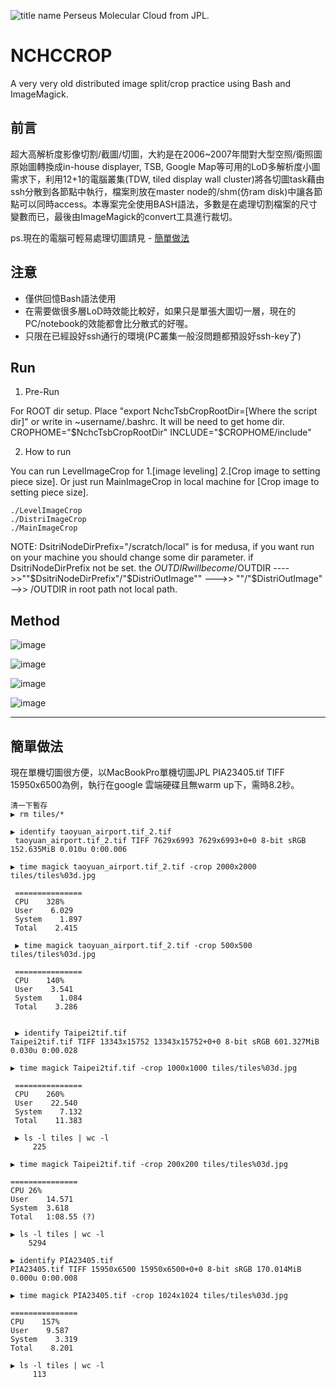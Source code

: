 ![title name](img/分割示意圖.jpg)
 Perseus Molecular Cloud from JPL. 

# NCHCCROP
A very very old distributed image split/crop practice using Bash and ImageMagick.

## 前言
超大高解析度影像切割/截圖/切圖，大約是在2006~2007年間對大型空照/衛照圖原始圖轉換成in-house displayer, TSB, Google Map等可用的LoD多解析度小圖需求下，利用12+1的電腦叢集(TDW, tiled display wall  cluster)將各切圖task藉由ssh分散到各節點中執行，檔案則放在master node的/shm(仿ram disk)中讓各節點可以同時access。本專案完全使用BASH語法，多數是在處理切割檔案的尺寸變數而已，最後由ImageMagick的convert工具進行裁切。

ps.現在的電腦可輕易處理切圖請見 - [簡單做法](#簡單做法)

## 注意
* 僅供回憶Bash語法使用
* 在需要做很多層LoD時效能比較好，如果只是單張大圖切一層，現在的PC/notebook的效能都會比分散式的好喔。
* 只限在已經設好ssh通行的環境(PC叢集一般沒問題都預設好ssh-key了)

## Run
1. Pre-Run

For ROOT dir setup. Place "export NchcTsbCropRootDir=[Where the script dir]" or write in ~username/.bashrc.
It will be need to get home dir.
CROPHOME="$NchcTsbCropRootDir"
INCLUDE="$CROPHOME/include"

2. How to run

You can run LevelImageCrop for 1.[image leveling] 2.[Crop image to setting piece size].
Or just run MainImageCrop in local machine for [Crop image to setting piece size].

	./LevelImageCrop
	./DistriImageCrop
	./MainImageCrop


NOTE:
DsitriNodeDirPrefix="/scratch/local" is for medusa, if you want run on your machine you should change some dir parameter.
if DsitriNodeDirPrefix not be set. the $OUTDIR will become /$OUTDIR
---->>""$DsitriNodeDirPrefix"/"$DistriOutImage""
--->> ""/"$DistriOutImage" -->> /OUTDIR in root path not local path.

## Method

![image](img/投影片3.jpeg)

![image](img/投影片9.jpeg)

![image](img/投影片10.jpeg)

![image](img/投影片11.jpeg)



------------------------------------------------------------------------------


## 簡單做法

現在單機切圖很方便，以MacBookPro單機切圖JPL PIA23405.tif TIFF 15950x6500為例，執行在google 雲端硬碟且無warm up下，需時8.2秒。

	清一下暫存
	▶ rm tiles/*

	▶ identify taoyuan_airport.tif_2.tif
	 taoyuan_airport.tif_2.tif TIFF 7629x6993 7629x6993+0+0 8-bit sRGB 152.635MiB 0.010u 0:00.006

	▶ time magick taoyuan_airport.tif_2.tif -crop 2000x2000 tiles/tiles%03d.jpg

	 ===============
	 CPU    328%
	 User    6.029
	 System    1.897
	 Total    2.415

	 ▶ time magick taoyuan_airport.tif_2.tif -crop 500x500 tiles/tiles%03d.jpg

	 ===============
	 CPU    140%
	 User    3.541
	 System    1.084
	 Total    3.286


	 ▶ identify Taipei2tif.tif
	Taipei2tif.tif TIFF 13343x15752 13343x15752+0+0 8-bit sRGB 601.327MiB 0.030u 0:00.028

	▶ time magick Taipei2tif.tif -crop 1000x1000 tiles/tiles%03d.jpg

	 ===============
	 CPU    260%
	 User    22.540
	 System    7.132
	 Total    11.383

	 ▶ ls -l tiles | wc -l
	     225

	▶ time magick Taipei2tif.tif -crop 200x200 tiles/tiles%03d.jpg

	===============
	CPU	26%
	User	14.571
	System	3.618
	Total	1:08.55 (?)

	▶ ls -l tiles | wc -l
	    5294

	▶ identify PIA23405.tif
	PIA23405.tif TIFF 15950x6500 15950x6500+0+0 8-bit sRGB 170.014MiB 0.000u 0:00.008 

	▶ time magick PIA23405.tif -crop 1024x1024 tiles/tiles%03d.jpg

	===============
	CPU    157%
	User    9.587
	System    3.319
	Total    8.201

	▶ ls -l tiles | wc -l                                         
	     113

